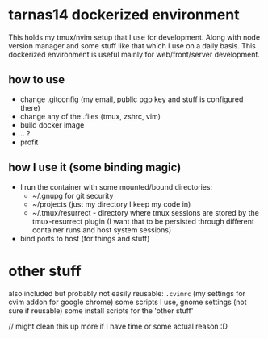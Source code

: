 # tarnas14 dockerized environment

This holds my tmux/nvim setup that I use for development. Along with node version manager and some stuff like that which I use on a daily basis.
This dockerized environment is useful mainly for web/front/server development.

## how to use

- change .gitconfig (my email, public pgp key and stuff is configured there)
- change any of the .files (tmux, zshrc, vim)
- build docker image
- .. ?
- profit

## how I use it (some binding magic)

- I run the container with some mounted/bound directories:
  - ~/.gnupg for git security
  - ~/projects (just my directory I keep my code in)
  - ~/.tmux/resurrect - directory where tmux sessions are stored by the tmux-resurrect plugin (I want that to be persisted through different container runs and host system sessions)
- bind ports to host (for things and stuff)

# other stuff

also included but probably not easily reusable:
`.cvimrc` (my settings for cvim addon for google chrome)
some scripts I use, gnome settings (not sure if reusable)
some install scripts for the 'other stuff'

// might clean this up more if I have time or some actual reason :D
